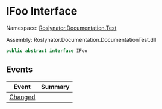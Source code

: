 # IFoo Interface

Namespace: [Roslynator.Documentation.Test](../README.md)

Assembly: Roslynator\.Documentation\.DocumentationTest\.dll

```csharp
public abstract interface IFoo
```

## Events

| Event | Summary |
| ----- | ------- |
| [Changed](Changed/README.md) | |


